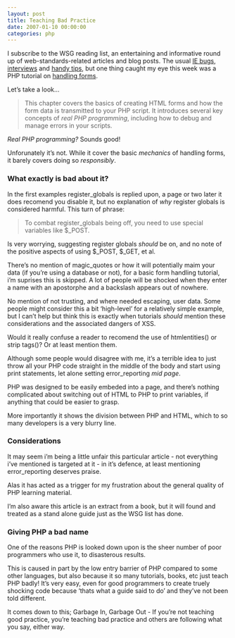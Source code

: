 ```yaml
---
layout: post
title: Teaching Bad Practice
date: 2007-01-10 00:00:00
categories: php
---
```


I subscribe to the WSG reading list, an entertaining and informative round up of web-standards-related articles and blog posts. The usual [IE bugs](http://www.brianoberkirch.com/?p=791 "Edgework interview: Dan Cederholm"), [interviews](http://www.brianoberkirch.com/?p=791 "Edgework interview: Dan Cederholm") and [handy tips](http://www.wait-till-i.com/index.php?p=379 "How to write a proper CV and get hired as a web developer"), but one thing caught my eye this week was a PHP tutorial on [handling forms](http://www.informit.com/articles/article.asp?p=674688&seqNum=1).

Let’s take a look…

> This chapter covers the basics of creating HTML forms and how the form data is transmitted to your PHP script. It introduces several key concepts of _real PHP programming_, including how to debug and manage errors in your scripts.

_Real PHP programming?_ Sounds good!

Unforunately it’s not. While it cover the basic _mechanics_ of handling forms, it barely covers doing so _responsibly_.

### What exactly is bad about it?

In the first examples register\_globals is replied upon, a page or two later it does recomend you disable it, but no explanation of _why_ register globals is considered harmful. This turn of phrase:

> To combat register\_globals being off, you need to use special variables like $\_POST.

Is very worrying, suggesting register globals _should_ be on, and no note of the positive aspects of using $\_POST, $\_GET, et al.

There’s no mention of magic\_quotes or how it will potentially maim your data (if you’re using a database or not), for a basic form handling tutorial, i’m suprises this is skipped. A lot of people will be shocked when they enter a name with an apostorphe and a backslash appears out of nowhere.

No mention of not trusting, and where needed escaping, user data. Some people might consider this a bit ‘high-level’ for a relatively simple example, but I can’t help but think this is exactly when tutorials _should_ mention these considerations and the associated dangers of XSS.

Would it really confuse a reader to recomend the use of htmlentities() or strip tags()? Or at least mention them.

Although some people would disagree with me, it’s a terrible idea to just throw all your PHP code straight in the middle of the body and start using print statements, let alone setting error\_reporting _mid page_.

PHP was designed to be easily embeded into a page, and there’s nothing complicated about switching out of HTML to PHP to print variables, if anything that could be easier to grasp.

More importantly it shows the division between PHP and HTML, which to so many developers is a very blurry line.

### Considerations

It may seem i’m being a little unfair this particular article - not everything i’ve mentioned is targeted at it - in it’s defence, at least mentioning error\_reporting deserves praise.

Alas it has acted as a trigger for my frustration about the general quality of PHP learning material.

I’m also aware this article is an extract from a book, but it will found and treated as a stand alone guide just as the WSG list has done.

### Giving PHP a bad name

One of the reasons PHP is looked down upon is the sheer number of poor programmers who use it, to disasterous results.

This is caused in part by the low entry barrier of PHP compared to some other languages, but also because it so many tutorials, books, etc just teach PHP badly! It’s very easy, even for good programmers to create truely shocking code because ‘thats what a guide said to do’ and they’ve not been told different.

It comes down to this; Garbage In, Garbage Out - If you’re not teaching good practice, you’re teaching bad practice and others are following what you say, either way.
